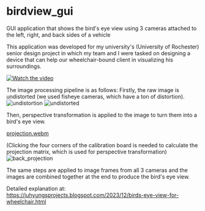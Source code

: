 # birdview_gui
GUI application that shows the bird's eye view using 3 cameras attached to the left, right, and back sides of a vehicle

This application was developed for my university's (University of Rochester) senior design project in which my team and I were tasked on designing a device that can help our wheelchair-bound client in visualizing his surroundings.

[![Watch the video](https://img.youtube.com/vi/UO8QxPaMO_c/maxresdefault.jpg)](https://youtu.be/UO8QxPaMO_c)

The image processing pipeline is as follows:
Firstly, the raw image is undistorted (we used fisheye cameras, which have a ton of distortion).
![undistortion](https://github.com/Juhyung-L/bird_view/assets/102873080/8e8d6454-a3aa-4dd7-9a8e-bfd10ca94bb9)
![undistorted](https://github.com/Juhyung-L/bird_view/assets/102873080/34d78e27-1080-4756-9e13-2d4188215f3b)

Then, perspective transformation is applied to the image to turn them into a bird's eye view.

[projection.webm](https://github.com/Juhyung-L/bird_view/assets/102873080/f362badb-3cb8-4964-90de-dec737c853e9)

(Clicking the four corners of the calibration board is needed to calculate the projection matrix, which is used for perspective transformation)
![back_projection](https://github.com/Juhyung-L/bird_view/assets/102873080/fa124adf-6058-4cf0-865b-dc0b3292de32)

The same steps are applied to image frames from all 3 cameras and the images are combined together at the end to produce the bird's eye view.

Detailed explanation at: https://juhyungsprojects.blogspot.com/2023/12/birds-eye-view-for-wheelchair.html
